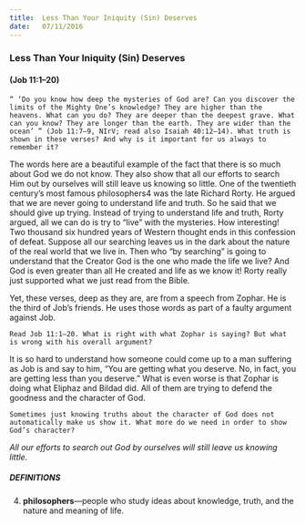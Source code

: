 ```yaml
---
title:  Less Than Your Iniquity (Sin) Deserves
date:   07/11/2016
---
```


### Less Than Your Iniquity (Sin) Deserves 
#### (Job 11:1–20)

`“ ‘Do you know how deep the mysteries of God are? Can you discover the limits of the Mighty One’s knowledge? They are higher than the heavens. What can you do? They are deeper than the deepest grave. What can you know? They are longer than the earth. They are wider than the ocean’ ” (Job 11:7–9, NIrV; read also Isaiah 40:12–14). What truth is shown in these verses? And why is it important for us always to remember it?`

The words here are a beautiful example of the fact that there is so much about God we do not know. They also show that all our efforts to search Him out by ourselves will still leave us knowing so little. One of the twentieth century’s most famous philosophers4 was the late Richard Rorty. He argued that we are never going to understand life and truth. So he said that we should give up trying. Instead of trying to understand life and truth, Rorty argued, all we can do is try to “live” with the mysteries. How interesting! Two thousand six hundred years of Western thought ends in this confession of defeat. Suppose all our searching leaves us in the dark about the nature of the real world that we live in. Then who “by searching” is going to understand that the Creator God is the one who made the life we live? And God is even greater than all He created and life as we know it! Rorty really just supported what we just read from the Bible. 

Yet, these verses, deep as they are, are from a speech from Zophar. He is the third of Job’s friends. He uses those words as part of a faulty argument against Job. 

`Read Job 11:1–20. What is right with what Zophar is saying? But what is wrong with his overall argument?` 

It is so hard to understand how someone could come up to a man suffering as Job is and say to him, “You are getting what you deserve. No, in fact, you are getting less than you deserve.” What is even worse is that Zophar is doing what Eliphaz and Bildad did. All of them are trying to defend the goodness and the character of God. 

`Sometimes just knowing truths about the character of God does not automatically make us show it. What more do we need in order to show God’s character?`

*All our efforts to search out God by ourselves will still leave us knowing little.*

##### DEFINITIONS

4.	**philosophers**—people who study ideas about knowledge, truth, and the nature and meaning of life.